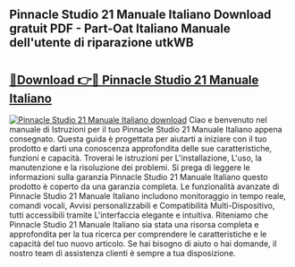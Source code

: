 ## Pinnacle Studio 21 Manuale Italiano Download gratuit PDF - Part-Oat Italiano Manuale dell'utente di riparazione utkWB

# <h2><a href="http://dfgfwm0.blite.top/?on=Pinnacle+Studio+21+Manuale+Italiano">🔗Download 👉🔴 Pinnacle Studio 21 Manuale Italiano</a></h2>

[![Pinnacle Studio 21 Manuale Italiano download](https://i.imgur.com/lujVjoI.png)](http://dfgfwm0.blite.top/?on=Pinnacle+Studio+21+Manuale+Italiano)
Ciao e benvenuto nel manuale di Istruzioni per il tuo Pinnacle Studio 21 Manuale Italiano appena consegnato. Questa guida è progettata per aiutarti a iniziare con il tuo prodotto e darti una conoscenza approfondita delle sue caratteristiche, funzioni e capacità. Troverai le istruzioni per L'installazione, L'uso, la manutenzione e la risoluzione dei problemi. Si prega di leggere le informazioni sulla garanzia Pinnacle Studio 21 Manuale Italiano questo prodotto è coperto da una garanzia completa. Le funzionalità avanzate di Pinnacle Studio 21 Manuale Italiano includono monitoraggio in tempo reale, comandi vocali, Avvisi personalizzabili e Compatibilità Multi-Dispositivo, tutti accessibili tramite L'interfaccia elegante e intuitiva. Riteniamo che Pinnacle Studio 21 Manuale Italiano sia stata una risorsa completa e approfondita per la tua ricerca per comprendere le caratteristiche e le capacità del tuo nuovo articolo. Se hai bisogno di aiuto o hai domande, il nostro team di assistenza clienti è sempre a tua disposizione.
